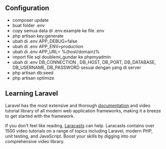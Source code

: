 ## Configuration

-   composer update
-   buat folder .env
-   copy semua data di .env.example ke file .env
-   php artisan key:generate
-   ubah di .env APP_DEBUG=false
-   ubah di .env APP_ENV=production
-   ubah di .env APP_URL= %{host/domain}%
-   import file sql doublemi_gundar ke phpmyadmin
-   ubah di .env DB_CONNECTION , DB_HOST, DB_PORT, DB_DATABASE, DB_USERNAME, DB_PASSWORD sesuai dengan yang di server
-   php artisan db:seed
-   php artisan optimize

## Learning Laravel

Laravel has the most extensive and thorough [documentation](https://laravel.com/docs) and video tutorial library of all modern web application frameworks, making it a breeze to get started with the framework.

If you don't feel like reading, [Laracasts](https://laracasts.com) can help. Laracasts contains over 1500 video tutorials on a range of topics including Laravel, modern PHP, unit testing, and JavaScript. Boost your skills by digging into our comprehensive video library.
